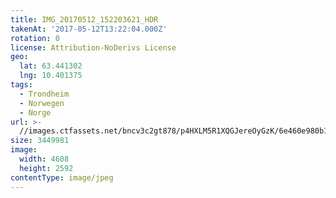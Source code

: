 ```yaml
---
title: IMG_20170512_152203621_HDR
takenAt: '2017-05-12T13:22:04.000Z'
rotation: 0
license: Attribution-NoDerivs License
geo:
  lat: 63.441302
  lng: 10.401375
tags:
  - Trondheim
  - Norwegen
  - Norge
url: >-
  //images.ctfassets.net/bncv3c2gt878/p4HXLM5R1XQGJereOyGzK/6e460e980b1f824f70a7782f3f7d626f/img_20170512_152203621_hdr_33840965423_o
size: 3449981
image:
  width: 4608
  height: 2592
contentType: image/jpeg
---
```


